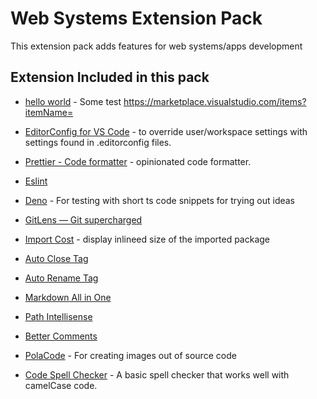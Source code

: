 # Web Systems Extension Pack

This extension pack adds features for web systems/apps development

## Extension Included in this pack

- [hello world](test.com) - Some test
https://marketplace.visualstudio.com/items?itemName=

- [EditorConfig for VS Code](https://marketplace.visualstudio.com/items?itemName=EditorConfig.EditorConfig) - to override user/workspace settings with settings found in .editorconfig files.
- [Prettier - Code formatter](https://marketplace.visualstudio.com/items?itemName=esbenp.prettier-vscode) - opinionated code formatter.
- [Eslint](https://marketplace.visualstudio.com/items?itemName=dbaeumer.vscode-eslint)
- [Deno](https://marketplace.visualstudio.com/items?itemName=denoland.vscode-deno) - For testing with short ts code snippets for trying out ideas
- [GitLens — Git supercharged](https://marketplace.visualstudio.com/items?itemName=eamodio.gitlens) 
- [Import Cost](https://marketplace.visualstudio.com/items?itemName=wix.vscode-import-cost) - display inlineed size of the imported package 
- [Auto Close Tag](https://marketplace.visualstudio.com/items?itemName=formulahendry.auto-close-tag) 
- [Auto Rename Tag](https://marketplace.visualstudio.com/items?itemName=formulahendry.auto-rename-tag)
- [Markdown All in One](https://marketplace.visualstudio.com/items?itemName=yzhang.markdown-all-in-one)
- [Path Intellisense](https://marketplace.visualstudio.com/items?itemName=christian-kohler.path-intellisense) 
- [Better Comments](https://marketplace.visualstudio.com/items?itemName=aaron-bond.better-comments) 
- [PolaCode](https://marketplace.visualstudio.com/items?itemName=pnp.polacode) - For creating images out of source code
- [Code Spell Checker](https://marketplace.visualstudio.com/items?itemName=streetsidesoftware.code-spell-checker) - A basic spell checker that works well with camelCase code.